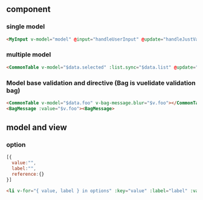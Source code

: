 ## component

### single model
``` html
<MyInput v-model="model" @input="handleUserInput" @update="handleJustValueChange"></MyInput>
```

### multiple model
``` html
<CommonTable v-model="$data.selected" :list.sync="$data.list" @update="handleSelectChange" @update:list="handleListUpdate"></CommonTable>
```


### Model base validation and directive (Bag is vuelidate validation bag)
``` html
<CommonTable v-model="$data.foo" v-bag-message.blur="$v.foo"></CommonTable>
<BagMessage :value="$v.foo"><BagMessage>
```

## model and view

### option
```js
[{
  value:"",
  label:"",
  reference:{}
}]
```
```html
<li v-for="{ value, label } in options" :key="value" :label="label" :value="value"><span>{{ label }}<span><li>
```
